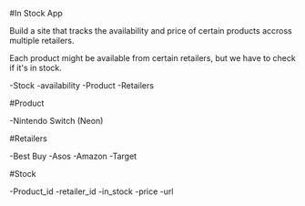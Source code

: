 #In Stock App

Build a site that tracks the availability and price of certain products
accross multiple retailers.

Each product might be available from certain retailers, but we have to 
check if it's in stock.

-Stock
-availability
-Product
-Retailers

#Product

-Nintendo Switch (Neon)

#Retailers

-Best Buy
-Asos
-Amazon
-Target

#Stock

-Product_id
-retailer_id
-in_stock
-price
-url